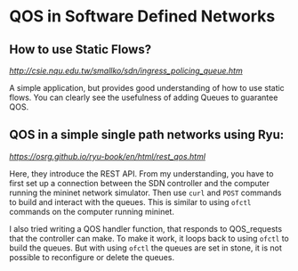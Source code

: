 # QOS in Software Defined Networks

## How to use Static Flows?
*http://csie.nqu.edu.tw/smallko/sdn/ingress_policing_queue.htm*

A simple application, but provides good understanding of how to use static flows.
You can clearly see the usefulness of adding Queues to guarantee QOS.

## QOS in a simple single path networks using Ryu:
*https://osrg.github.io/ryu-book/en/html/rest_qos.html*

Here, they introduce the REST API.
From my understanding, you have to first set up a connection between the SDN controller and the computer running the mininet network simulator. Then use `curl` and `POST` commands to build and interact with the queues. This is similar to using `ofctl` commands on the computer running mininet.

I also tried writing a QOS handler function, that responds to QOS_requests that the controller can make. To make it work, it loops back to using `ofctl` to build the queues. But with using `ofctl` the queues are set in stone, it is not possible to reconfigure or delete the queues.
